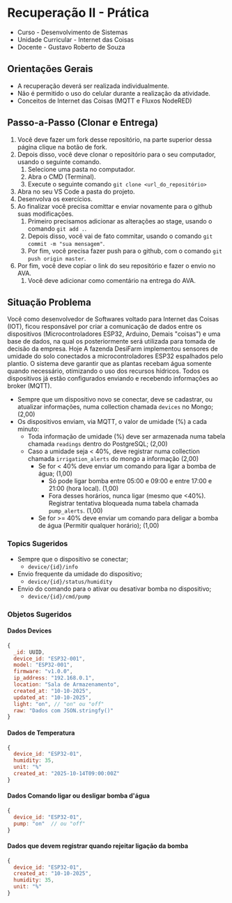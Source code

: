 
# Recuperação II - Prática

- Curso - Desenvolvimento de Sistemas
- Unidade Curricular - Internet das Coisas
- Docente - Gustavo Roberto de Souza

## Orientações Gerais
- A recuperação deverá ser realizada individualmente.
- Não é permitido o uso do celular durante a realização da atividade.
- Conceitos de Internet das Coisas (MQTT e Fluxos NodeRED)

## Passo-a-Passo (Clonar e Entrega)
1. Você deve fazer um fork desse repositório, na parte superior dessa página clique na botão de fork. 
2. Depois disso, você deve clonar o repositório para o seu computador, usando o seguinte comando.
   1. Selecione uma pasta no computador.
   2. Abra o CMD (Terminal).
   3. Execute o seguinte comando `git clone <url_do_repositório>`
3. Abra no seu VS Code a pasta do projeto.
4. Desenvolva os exercícios.
5. Ao finalizar você precisa comittar e enviar novamente para o github suas modificações.
   1. Primeiro precisamos adicionar as alterações ao stage, usando o comando  `git add .`.
   2.  Depois disso, você vai de fato commitar, usando o comando `git commit -m "sua mensagem"`.
   3.  Por fim, você precisa fazer push para o github, com o comando `git push origin master`.
6. Por fim, você deve copiar o link do seu repositório e fazer o envio no AVA. 
   1. Você deve adicionar como comentário na entrega do AVA.

## Situação Problema
Você como desenvolvedor de Softwares voltado para Internet das Coisas (IOT), ficou responsável por criar a comunicação de dados 
entre os dispositivos (Microcontroladores ESP32, Arduino, Demais "coisas") e uma base de dados, na qual os posteriormente será
utilizada para tomada de decisão da empresa. Hoje A fazenda DesiFarm implementou sensores de umidade do solo conectados a microcontroladores ESP32 espalhados pelo plantio. O sistema deve garantir que as plantas recebam água somente quando necessário, 
otimizando o uso dos recursos hídricos. Todos os dispositivos já estão configurados enviando e recebendo informações ao broker (MQTT).

  - Sempre que um dispositivo novo se conectar, deve se cadastrar, ou atualizar informações, numa collection chamada `devices` no Mongo; (2,00)
  - Os dispositivos enviam, via MQTT, o valor de umidade (%) a cada minuto:
    - Toda informação de umidade (%) deve ser armazenada numa tabela chamada `readings` dentro do PostgreSQL; (2,00)
    - Caso a umidade seja < 40%, deve registrar numa collection chamada `irrigation_alerts` do mongo a informação (2,00)
      - Se for < 40% deve enviar um comando para ligar a bomba de água; (1,00)
        - Só pode ligar bomba entre 05:00 e 09:00 e entre 17:00 e 21:00 (hora local). (1,00)
        - Fora desses horários, nunca ligar (mesmo que <40%). Registrar tentativa bloqueada numa tabela chamada `pump_alerts`. (1,00)
      - Se for >= 40% deve enviar um comando para deligar a bomba de água (Permitir qualquer horário); (1,00)


### Topics Sugeridos
- Sempre que o dispositivo se conectar;
  - `device/{id}/info`
- Envio frequente da umidade do dispositivo;
  - `device/{id}/status/humidity`
- Envio do comando para o ativar ou desativar bomba no dispositivo;
  - `device/{id}/cmd/pump`
  
### Objetos Sugeridos

#### Dados Devices
```js
{
  _id: UUID,
  device_id: "ESP32-001",
  model: "ESP32-001",
  firmware: "v1.0.0",
  ip_address: "192.168.0.1",
  location: "Sala de Armazenamento",
  created_at: "10-10-2025",
  updated_at: "10-10-2025",
  light: "on", // "on" ou "off"
  raw: "Dados com JSON.stringfy()"
}
```

#### Dados de Temperatura
```js
{
  device_id: "ESP32-01",
  humidity: 35,
  unit: "%"
  created_at: "2025-10-14T09:00:00Z"
}
```

#### Dados Comando ligar ou desligar bomba d'água
```js
{
  device_id: "ESP32-01",
  pump: "on"  // ou "off"
}
```

#### Dados que devem registrar quando rejeitar ligação da bomba
```js
{
  device_id: "ESP32-01",
  created_at: "10-10-2025",
  humidity: 35,
  unit: "%"
}
```